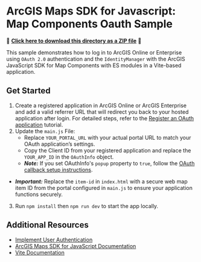 # ArcGIS Maps SDK for Javascript: Map Components Oauth Sample

📁 **[Click here to download this directory as a ZIP file](https://esri.github.io/jsapi-resources/zips/map-components-ouath-sample-vite.zip)** 📁

This sample demonstrates how to log in to ArcGIS Online or Enterprise using `OAuth 2.0` authentication and the `IdentityManager` with the ArcGIS JavaScript SDK for Map Components with ES modules in a Vite-based application.

## Get Started

1. Create a registered application in ArcGIS Online or ArcGIS Enterprise and add a valid referrer URL that will redirect you back to your hosted application after login. For detailed steps, refer to the [Register an OAuth application](https://developers.arcgis.com/documentation/security-and-authentication/app-authentication/tutorials/create-oauth-credentials-app-auth/) tutorial.
2. Update the `main.js` File:
   - Replace `YOUR_PORTAL_URL` with your actual portal URL to match your OAuth application’s settings.
   - Copy the Client ID from your registered application and replace the `YOUR_APP_ID` in the `OAuthInfo` object.
   - **_Note:_** If you set OAuthInfo's `popup` property to `true`, follow the [OAuth callback setup instructions](https://github.com/Esri/jsapi-resources/tree/main/oauth).

- **_Important:_** Replace the `item-id` in `index.html` with a secure web map item ID from the portal configured in `main.js` to ensure your application functions securely.

3. Run `npm install` then `npm run dev` to start the app locally.

## Additional Resources

- [Implement User Authentication](https://developers.arcgis.com/javascript/latest/tutorials/implement-user-authentication/)
- [ArcGIS Maps SDK for JavaScript Documentation](https://developers.arcgis.com/javascript/)
- [Vite Documentation](https://vitejs.dev/)
